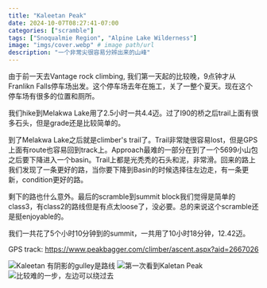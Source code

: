 ```yaml
---
title: "Kaleetan Peak"
date: 2024-10-07T08:27:41-07:00
categories: ["scramble"]
tags: ["Snoqualmie Region", "Alpine Lake Wilderness"]
image: "imgs/cover.webp" # image path/url
description: "一个非常尖很容易分辨出来的山峰"
---
```

由于前一天去Vantage rock climbing, 我们第一天起的比较晚，9点钟才从Franlikn Falls停车场出发。这个停车场去年在施工，关了一整个夏天。现在这个停车场有很多的位置和厕所。

我们hike到Melakwa Lake用了2.5小时一共4.4迈。过了I90的桥之后trail上面有很多石头，但是grade还是比较简单的。

到了Melakwa Lake之后就是climber's trail了。Trail非常陡很容易lost，但是GPS上面有route也容易回到track上。Approach最难的一部分在到了一个5699小山包之后要下降进入一个basin。Trail上都是光秃秃的石头和泥，非常滑。回来的路上我们发现了一条更好的路，当你要下降到Basin的时候选择往左边走，有一条更新，condition更好的路。

剩下的路也什么意外。最后的scramble到summit block我们觉得是简单的class3，有class2的路线但是有点太loose了，没必要。总的来说这个scramble还是挺enjoyable的。

我们一共花了5个小时10分钟到的summit，一共用了10小时18分钟，12.42迈。

GPS track: https://www.peakbagger.com/climber/ascent.aspx?aid=2667026

![Kaleetan 有阴影的gulley是路线](imgs/kaleetan_peak.webp) ![第一次看到Kaletan Peak](imgs/first_view.webp) ![比较难的一步，左边可以绕过去](imgs/crux_approach.webp)